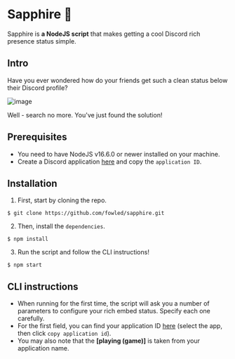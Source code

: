 # Sapphire 💎
Sapphire is **a NodeJS script** that makes getting a cool Discord rich presence status simple.

## Intro
Have you ever wondered how do your friends get such a clean status below their Discord profile?

![image](https://user-images.githubusercontent.com/37367577/163578174-c631fdff-105b-4104-ba51-6c0c62cd3847.png)

Well - search no more. You've just found the solution!

## Prerequisites
- You need to have NodeJS v16.6.0 or newer installed on your machine.
- Create a Discord application [here](https://discord.com/developers/applications) and copy the `application ID`.

## Installation
1. First, start by cloning the repo.
```
$ git clone https://github.com/fowled/sapphire.git
```

2. Then, install the `dependencies`.
```
$ npm install
```

3. Run the script and follow the CLI instructions!
```
$ npm start
```

## CLI instructions
- When running for the first time, the script will ask you a number of parameters to configure your rich embed status. Specify each one carefully.
- For the first field, you can find your application ID [here](https://discord.com/developers/applications) (select the app, then click `copy application id`).
- You may also note that the **[playing (game)]** is taken from your application name.
